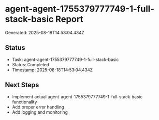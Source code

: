 # agent-agent-1755379777749-1-full-stack-basic Report

Generated: 2025-08-18T14:53:04.434Z

## Status
- Task: agent-agent-1755379777749-1-full-stack-basic
- Status: Completed
- Timestamp: 2025-08-18T14:53:04.434Z

## Next Steps
- Implement actual agent-agent-1755379777749-1-full-stack-basic functionality
- Add proper error handling
- Add logging and monitoring
